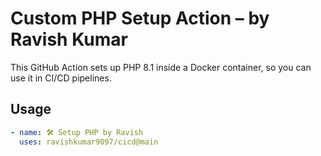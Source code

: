 # Custom PHP Setup Action – by Ravish Kumar

This GitHub Action sets up PHP 8.1 inside a Docker container, so you can use it in CI/CD pipelines.

## Usage

```yaml
- name: 🛠️ Setup PHP by Ravish
  uses: ravishkumar9097/cicd@main
